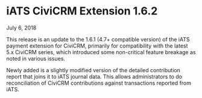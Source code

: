 # iATS CiviCRM Extension 1.6.2

July 6, 2018

This release is an update to the 1.6.1 (4.7+ compatible version) of the iATS payment extension for CiviCRM, primarily for compatibility with the latest 5.x CiviCRM series, which introduced some non-critical feature breakage as noted in various issues.

Newly added is a slightly modified version of the detailed contribution report that joins it to iATS journal data. This allows administrators to do reconciliation of CiviCRM contributions against transactions reported from iATS.
